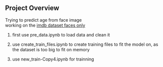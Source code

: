 ## Project Overview
Trying to predict age from face image  
working on the [imdb dataset faces only](https://data.vision.ee.ethz.ch/cvl/rrothe/imdb-wiki/)  

1. first use pre_data.ipynb to load data and clean it

2. use create_train_files.ipynb to create training files to fit the model on, as the dataset is too big to fit on memory

3. use new_train-Copy4.ipynb for trainning
